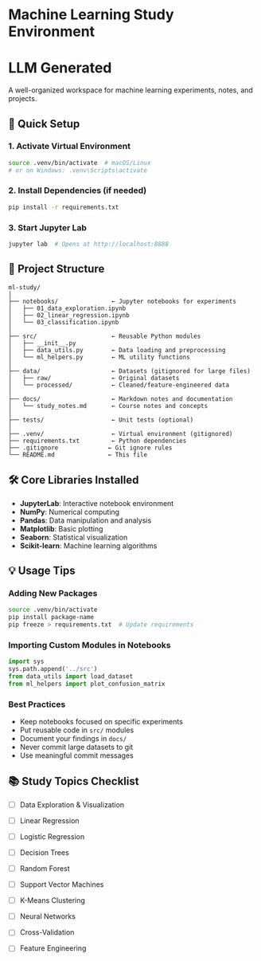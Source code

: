 # Machine Learning Study Environment
# LLM Generated

A well-organized workspace for machine learning experiments, notes, and projects.

## 🚀 Quick Setup

### 1. Activate Virtual Environment
```bash
source .venv/bin/activate  # macOS/Linux
# or on Windows: .venv\Scripts\activate
```

### 2. Install Dependencies (if needed)
```bash
pip install -r requirements.txt
```

### 3. Start Jupyter Lab
```bash
jupyter lab  # Opens at http://localhost:8888
```

## 📁 Project Structure

```
ml-study/
│
├── notebooks/               ← Jupyter notebooks for experiments
│   ├── 01_data_exploration.ipynb
│   ├── 02_linear_regression.ipynb
│   └── 03_classification.ipynb
│
├── src/                     ← Reusable Python modules
│   ├── __init__.py
│   ├── data_utils.py        ← Data loading and preprocessing
│   └── ml_helpers.py        ← ML utility functions
│
├── data/                    ← Datasets (gitignored for large files)
│   ├── raw/                 ← Original datasets
│   └── processed/           ← Cleaned/feature-engineered data
│
├── docs/                    ← Markdown notes and documentation
│   └── study_notes.md       ← Course notes and concepts
│
├── tests/                   ← Unit tests (optional)
│
├── .venv/                   ← Virtual environment (gitignored)
├── requirements.txt         ← Python dependencies
├── .gitignore              ← Git ignore rules
└── README.md               ← This file
```

## 🛠 Core Libraries Installed

- **JupyterLab**: Interactive notebook environment
- **NumPy**: Numerical computing
- **Pandas**: Data manipulation and analysis
- **Matplotlib**: Basic plotting
- **Seaborn**: Statistical visualization
- **Scikit-learn**: Machine learning algorithms

## 💡 Usage Tips

### Adding New Packages
```bash
source .venv/bin/activate
pip install package-name
pip freeze > requirements.txt  # Update requirements
```

### Importing Custom Modules in Notebooks
```python
import sys
sys.path.append('../src')
from data_utils import load_dataset
from ml_helpers import plot_confusion_matrix
```

### Best Practices
- Keep notebooks focused on specific experiments
- Put reusable code in `src/` modules
- Document your findings in `docs/`
- Never commit large datasets to git
- Use meaningful commit messages

## 📚 Study Topics Checklist

- [ ] Data Exploration & Visualization
- [ ] Linear Regression
- [ ] Logistic Regression
- [ ] Decision Trees
- [ ] Random Forest
- [ ] Support Vector Machines
- [ ] K-Means Clustering
- [ ] Neural Networks
- [ ] Cross-Validation
- [ ] Feature Engineering

